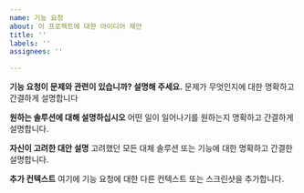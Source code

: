 ```yaml
---
name: 기능 요청
about: 이 프로젝트에 대한 아이디어 제안
title: ''
labels: ''
assignees: ''

---
```


**기능 요청이 문제와 관련이 있습니까? 설명해 주세요.**
문제가 무엇인지에 대한 명확하고 간결하게 설명합니다

**원하는 솔루션에 대해 설명하십시오**
어떤 일이 일어나기를 원하는지 명확하고 간결하게 설명합니다.

**자신이 고려한 대안 설명**
고려했던 모든 대체 솔루션 또는 기능에 대한 명확하고 간결한 설명합니다.

**추가 컨텍스트**
여기에 기능 요청에 대한 다른 컨텍스트 또는 스크린샷을 추가합니다.
